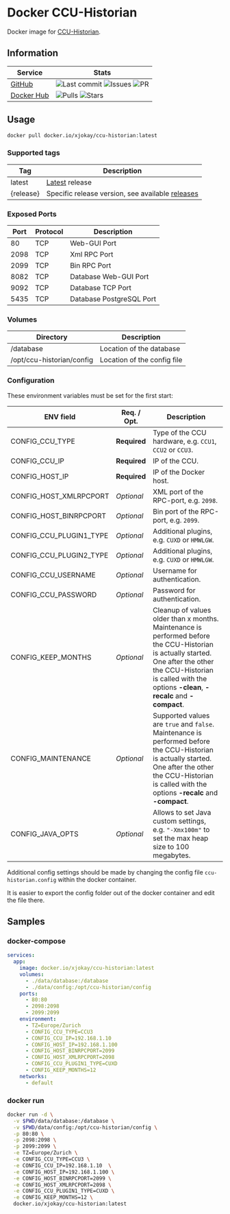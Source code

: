 # Docker CCU-Historian

Docker image for [CCU-Historian](https://github.com/mdzio/ccu-historian).

## Information

| Service                                                     | Stats                                                                                                                                                                                                                                                                                                               |
| ----------------------------------------------------------- | ------------------------------------------------------------------------------------------------------------------------------------------------------------------------------------------------------------------------------------------------------------------------------------------------------------------- |
| [GitHub](https://github.com/jokay/docker-ccu-historian)     | ![Last commit](https://img.shields.io/github/last-commit/jokay/docker-ccu-historian.svg?style=flat-square) ![Issues](https://img.shields.io/github/issues-raw/jokay/docker-ccu-historian.svg?style=flat-square) ![PR](https://img.shields.io/github/issues-pr-raw/jokay/docker-ccu-historian.svg?style=flat-square) |
| [Docker Hub](https://hub.docker.com/r/xjokay/ccu-historian) | ![Pulls](https://img.shields.io/docker/pulls/xjokay/ccu-historian.svg?style=flat-square) ![Stars](https://img.shields.io/docker/stars/xjokay/ccu-historian.svg?style=flat-square)                                                                                                                                   |

## Usage

```sh
docker pull docker.io/xjokay/ccu-historian:latest
```

### Supported tags

| Tag       | Description                                                                                                |
| --------- | ---------------------------------------------------------------------------------------------------------- |
| latest    | [Latest](https://github.com/jokay/docker-ccu-historian/releases/latest) release                            |
| {release} | Specific release version, see available [releases](https://github.com/jokay/docker-ccu-historian/releases) |

### Exposed Ports

| Port | Protocol | Description              |
| ---- | -------- | ------------------------ |
| 80   | TCP      | Web-GUI Port             |
| 2098 | TCP      | Xml RPC Port             |
| 2099 | TCP      | Bin RPC Port             |
| 8082 | TCP      | Database Web-GUI Port    |
| 9092 | TCP      | Database TCP Port        |
| 5435 | TCP      | Database PostgreSQL Port |

### Volumes

| Directory                 | Description                 |
| ------------------------- | --------------------------- |
| /database                 | Location of the database    |
| /opt/ccu-historian/config | Location of the config file |

### Configuration

These environment variables must be set for the first start:

| ENV field               | Req. / Opt.  | Description                                                                                                                                                                                                              |
| ----------------------- | ------------ | ------------------------------------------------------------------------------------------------------------------------------------------------------------------------------------------------------------------------ |
| CONFIG_CCU_TYPE         | **Required** | Type of the CCU hardware, e.g. `CCU1`, `CCU2` or `CCU3`.                                                                                                                                                                 |
| CONFIG_CCU_IP           | **Required** | IP of the CCU.                                                                                                                                                                                                           |
| CONFIG_HOST_IP          | **Required** | IP of the Docker host.                                                                                                                                                                                                   |
| CONFIG_HOST_XMLRPCPORT  | *Optional*   | XML port of the RPC-port, e.g. `2098`.                                                                                                                                                                                   |
| CONFIG_HOST_BINRPCPORT  | *Optional*   | Bin port of the RPC-port, e.g. `2099`.                                                                                                                                                                                   |
| CONFIG_CCU_PLUGIN1_TYPE | *Optional*   | Additional plugins, e.g. `CUXD` or `HMWLGW`.                                                                                                                                                                             |
| CONFIG_CCU_PLUGIN2_TYPE | *Optional*   | Additional plugins, e.g. `CUXD` or `HMWLGW`.                                                                                                                                                                             |
| CONFIG_CCU_USERNAME     | *Optional*   | Username for authentication.                                                                                                                                                                                             |
| CONFIG_CCU_PASSWORD     | *Optional*   | Password for authentication.                                                                                                                                                                                             |
| CONFIG_KEEP_MONTHS      | *Optional*   | Cleanup of values older than x months. Maintenance is performed before the CCU-Historian is actually started. One after the other the CCU-Historian is called with the options **-clean**, **-recalc** and **-compact**. |
| CONFIG_MAINTENANCE      | *Optional*   | Supported values are `true` and `false`. Maintenance is performed before the CCU-Historian is actually started. One after the other the CCU-Historian is called with the options **-recalc** and **-compact**.           |
| CONFIG_JAVA_OPTS        | *Optional*   | Allows to set Java custom settings, e.g. `"-Xmx100m"` to set the max heap size to 100 megabytes.                                                                                                                         |

Additional config settings should be made by changing the config file `ccu-historian.config`
within the docker container.

It is easier to export the config folder out of the docker container and edit
the file there.

## Samples

### docker-compose

```yml
services:
  app:
    image: docker.io/xjokay/ccu-historian:latest
    volumes:
      - ./data/database:/database
      - ./data/config:/opt/ccu-historian/config
    ports:
      - 80:80
      - 2098:2098
      - 2099:2099
    environment:
      - TZ=Europe/Zurich
      - CONFIG_CCU_TYPE=CCU3
      - CONFIG_CCU_IP=192.168.1.10
      - CONFIG_HOST_IP=192.168.1.100
      - CONFIG_HOST_BINRPCPORT=2099
      - CONFIG_HOST_XMLRPCPORT=2098
      - CONFIG_CCU_PLUGIN1_TYPE=CUXD
      - CONFIG_KEEP_MONTHS=12
    networks:
      - default
```

### docker run

```sh
docker run -d \
  -v $PWD/data/database:/database \
  -v $PWD/data/config:/opt/ccu-historian/config \
  -p 80:80 \
  -p 2098:2098 \
  -p 2099:2099 \
  -e TZ=Europe/Zurich \
  -e CONFIG_CCU_TYPE=CCU3 \
  -e CONFIG_CCU_IP=192.168.1.10  \
  -e CONFIG_HOST_IP=192.168.1.100 \
  -e CONFIG_HOST_BINRPCPORT=2099 \
  -e CONFIG_HOST_XMLRPCPORT=2098 \
  -e CONFIG_CCU_PLUGIN1_TYPE=CUXD \
  -e CONFIG_KEEP_MONTHS=12 \
  docker.io/xjokay/ccu-historian:latest
```
